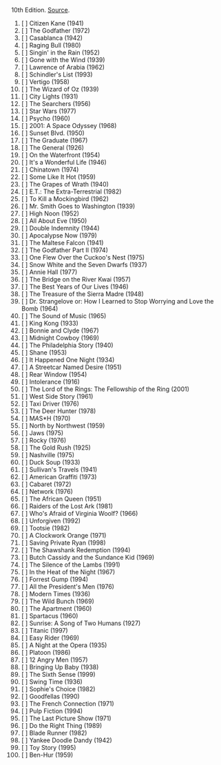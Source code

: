10th Edition. [Source](https://www.afi.com/afis-100-years-100-movies-10th-anniversary-edition/).

1. [ ] Citizen Kane (1941)
2. [ ] The Godfather (1972)
3. [ ] Casablanca (1942)
4. [ ] Raging Bull (1980)
5. [ ] Singin' in the Rain (1952)
6. [ ] Gone with the Wind (1939)
7. [ ] Lawrence of Arabia (1962)
8. [ ] Schindler's List (1993)
9. [ ] Vertigo (1958)
10. [ ] The Wizard of Oz (1939)
11. [ ] City Lights (1931)
12. [ ] The Searchers (1956)
13. [ ] Star Wars (1977)
14. [ ] Psycho (1960)
15. [ ] 2001: A Space Odyssey (1968)
16. [ ] Sunset Blvd. (1950)
17. [ ] The Graduate (1967)
18. [ ] The General (1926)
19. [ ] On the Waterfront (1954)
20. [ ] It's a Wonderful Life (1946)
21. [ ] Chinatown (1974)
22. [ ] Some Like It Hot (1959)
23. [ ] The Grapes of Wrath (1940)
24. [ ] E.T.: The Extra-Terrestrial (1982)
25. [ ] To Kill a Mockingbird (1962)
26. [ ] Mr. Smith Goes to Washington (1939)
27. [ ] High Noon (1952)
28. [ ] All About Eve (1950)
29. [ ] Double Indemnity (1944)
30. [ ] Apocalypse Now (1979)
31. [ ] The Maltese Falcon (1941)
32. [ ] The Godfather Part II (1974)
33. [ ] One Flew Over the Cuckoo's Nest (1975)
34. [ ] Snow White and the Seven Dwarfs (1937)
35. [ ] Annie Hall (1977)
36. [ ] The Bridge on the River Kwai (1957)
37. [ ] The Best Years of Our Lives (1946)
38. [ ] The Treasure of the Sierra Madre (1948)
39. [ ] Dr. Strangelove or: How I Learned to Stop Worrying and Love the Bomb (1964)
40. [ ] The Sound of Music (1965)
41. [ ] King Kong (1933)
42. [ ] Bonnie and Clyde (1967)
43. [ ] Midnight Cowboy (1969)
44. [ ] The Philadelphia Story (1940)
45. [ ] Shane (1953)
46. [ ] It Happened One Night (1934)
47. [ ] A Streetcar Named Desire (1951)
48. [ ] Rear Window (1954)
49. [ ] Intolerance (1916)
50. [ ] The Lord of the Rings: The Fellowship of the Ring (2001)
51. [ ] West Side Story (1961)
52. [ ] Taxi Driver (1976)
53. [ ] The Deer Hunter (1978)
54. [ ] M*A*S*H (1970)
55. [ ] North by Northwest (1959)
56. [ ] Jaws (1975)
57. [ ] Rocky (1976)
58. [ ] The Gold Rush (1925)
59. [ ] Nashville (1975)
60. [ ] Duck Soup (1933)
61. [ ] Sullivan's Travels (1941)
62. [ ] American Graffiti (1973)
63. [ ] Cabaret (1972)
64. [ ] Network (1976)
65. [ ] The African Queen (1951)
66. [ ] Raiders of the Lost Ark (1981)
67. [ ] Who's Afraid of Virginia Woolf? (1966)
68. [ ] Unforgiven (1992)
69. [ ] Tootsie (1982)
70. [ ] A Clockwork Orange (1971)
71. [ ] Saving Private Ryan (1998)
  72. [ ] The Shawshank Redemption (1994)
73. [ ] Butch Cassidy and the Sundance Kid (1969)
74. [ ] The Silence of the Lambs (1991)
75. [ ] In the Heat of the Night (1967)
76. [ ] Forrest Gump (1994)
77. [ ] All the President's Men (1976)
78. [ ] Modern Times (1936)
79. [ ] The Wild Bunch (1969)
80. [ ] The Apartment (1960)
81. [ ] Spartacus (1960)
82. [ ] Sunrise: A Song of Two Humans (1927)
83. [ ] Titanic (1997)
84. [ ] Easy Rider (1969)
85. [ ] A Night at the Opera (1935)
86. [ ] Platoon (1986)
87. [ ] 12 Angry Men (1957)
88. [ ] Bringing Up Baby (1938)
89. [ ] The Sixth Sense (1999)
90. [ ] Swing Time (1936)
91. [ ] Sophie's Choice (1982)
92. [ ] Goodfellas (1990)
93. [ ] The French Connection (1971)
94. [ ] Pulp Fiction (1994)
95. [ ] The Last Picture Show (1971)
96. [ ] Do the Right Thing (1989)
97. [ ] Blade Runner (1982)
98. [ ] Yankee Doodle Dandy (1942)
99. [ ] Toy Story (1995)
100. [ ] Ben-Hur (1959)


